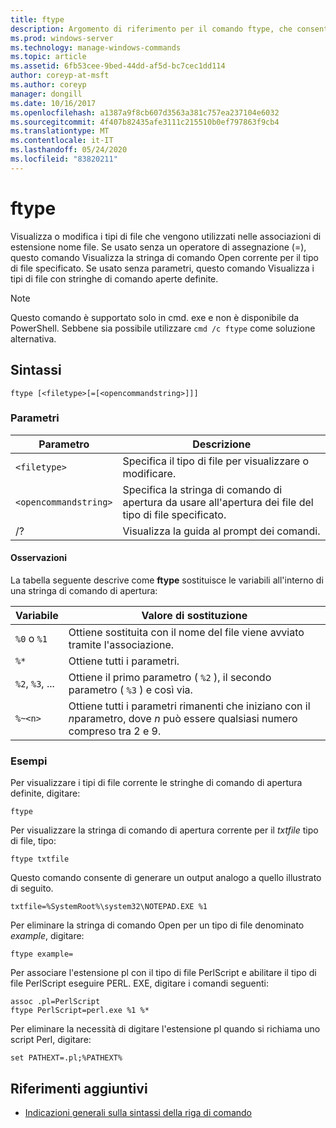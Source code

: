 ```yaml
---
title: ftype
description: Argomento di riferimento per il comando ftype, che consente di visualizzare o modificare il tipo di file utilizzato nelle associazioni di estensione del nome file.
ms.prod: windows-server
ms.technology: manage-windows-commands
ms.topic: article
ms.assetid: 6fb53cee-9bed-44dd-af5d-bc7cec1dd114
author: coreyp-at-msft
ms.author: coreyp
manager: dongill
ms.date: 10/16/2017
ms.openlocfilehash: a1387a9f8cb607d3563a381c757ea237104e6032
ms.sourcegitcommit: 4f407b82435afe3111c215510b0ef797863f9cb4
ms.translationtype: MT
ms.contentlocale: it-IT
ms.lasthandoff: 05/24/2020
ms.locfileid: "83820211"
---
```

# <a name="ftype"></a>ftype

Visualizza o modifica i tipi di file che vengono utilizzati nelle associazioni di estensione nome file. Se usato senza un operatore di assegnazione (=), questo comando Visualizza la stringa di comando Open corrente per il tipo di file specificato. Se usato senza parametri, questo comando Visualizza i tipi di file con stringhe di comando aperte definite.

> [!NOTE]
> Questo comando è supportato solo in cmd. exe e non è disponibile da PowerShell.
> Sebbene sia possibile utilizzare `cmd /c ftype` come soluzione alternativa.

## <a name="syntax"></a>Sintassi

```
ftype [<filetype>[=[<opencommandstring>]]]
```

### <a name="parameters"></a>Parametri

| Parametro | Descrizione |
| --------- | ----------- |
| `<filetype>` | Specifica il tipo di file per visualizzare o modificare. |
| `<opencommandstring>` | Specifica la stringa di comando di apertura da usare all'apertura dei file del tipo di file specificato.|
| /? | Visualizza la guida al prompt dei comandi. |

#### <a name="remarks"></a>Osservazioni

La tabella seguente descrive come **ftype** sostituisce le variabili all'interno di una stringa di comando di apertura:

| Variabile | Valore di sostituzione |
| -------- | ----------------- |
| `%0` o `%1` | Ottiene sostituita con il nome del file viene avviato tramite l'associazione. |
| `%*` | Ottiene tutti i parametri. |
| `%2`, `%3`, ... | Ottiene il primo parametro ( `%2` ), il secondo parametro ( `%3` ) e così via. |
| `%~<n>` | Ottiene tutti i parametri rimanenti che iniziano con il *n*parametro, dove *n* può essere qualsiasi numero compreso tra 2 e 9. |

### <a name="examples"></a>Esempi

Per visualizzare i tipi di file corrente le stringhe di comando di apertura definite, digitare:

```
ftype
```

Per visualizzare la stringa di comando di apertura corrente per il *txtfile* tipo di file, tipo:

```
ftype txtfile
```

Questo comando consente di generare un output analogo a quello illustrato di seguito.

`txtfile=%SystemRoot%\system32\NOTEPAD.EXE %1`

Per eliminare la stringa di comando Open per un tipo di file denominato *example*, digitare:

```
ftype example=
```

Per associare l'estensione pl con il tipo di file PerlScript e abilitare il tipo di file PerlScript eseguire PERL. EXE, digitare i comandi seguenti:

```
assoc .pl=PerlScript
ftype PerlScript=perl.exe %1 %*
```

Per eliminare la necessità di digitare l'estensione pl quando si richiama uno script Perl, digitare:

```
set PATHEXT=.pl;%PATHEXT%
```

## <a name="additional-references"></a>Riferimenti aggiuntivi

- [Indicazioni generali sulla sintassi della riga di comando](command-line-syntax-key.md)
